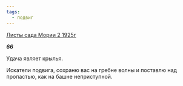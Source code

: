 ```yaml
---
tags:
  - подвиг
---
```

[Листы сада Мории 2 1925г](https://127.0.0.1:4002/agni/1925)

___66___

Удача являет крылья.   

Искатели подвига, сохраню вас на гребне волны и поставлю над пропастью, как на башне неприступной.   

